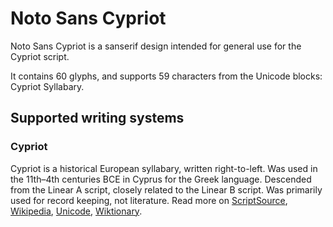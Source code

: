 
# Noto Sans Cypriot

Noto Sans Cypriot is a sanserif design intended for general use for the Cypriot script.

It contains 60 glyphs, and supports 59 characters from the Unicode blocks: Cypriot Syllabary.


## Supported writing systems


### Cypriot

Cypriot is a historical European syllabary, written right-to-left. Was used in the 11th–4th centuries BCE in Cyprus for the Greek language. Descended from the Linear A script, closely related to the Linear B script. Was primarily used for record keeping, not literature. Read more on [ScriptSource](https://scriptsource.org/scr/Cprt), [Wikipedia](https://en.wikipedia.org/wiki/ISO_15924:Cprt), [Unicode](https://www.unicode.org/versions/Unicode13.0.0/ch08.pdf#G26417), [Wiktionary](https://en.wiktionary.org/wiki/Category:Cypriot_script).


